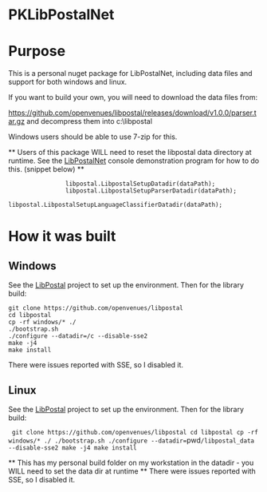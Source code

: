 # PKLibPostalNet

# Purpose

This is a personal nuget package for LibPostalNet, including data files and support for both windows and linux.

If you want to build your own, you will need to download the data files from:

https://github.com/openvenues/libpostal/releases/download/v1.0.0/parser.tar.gz and decompress them into c:\libpostal

Windows users should be able to use 7-zip for this.

** Users of this package WILL need to reset the libpostal data directory at runtime.  See the [LibPostalNet](https://github.com/mapo80/LibPostalNet) console demonstration
program for how to do this. (snippet below) **

```
                libpostal.LibpostalSetupDatadir(dataPath);
                libpostal.LibpostalSetupParserDatadir(dataPath);
                libpostal.LibpostalSetupLanguageClassifierDatadir(dataPath);

```

# How it was built

## Windows
See the [LibPostal](https://github.com/openvenues/libpostal) project to set up the environment.
Then for the library build:

```
git clone https://github.com/openvenues/libpostal
cd libpostal
cp -rf windows/* ./
./bootstrap.sh
./configure --datadir=/c --disable-sse2
make -j4
make install
```

There were issues reported with SSE, so I disabled it.

## Linux

See the [LibPostal](https://github.com/openvenues/libpostal) project to set up the environment.
Then for the library build:

`
git clone https://github.com/openvenues/libpostal
cd libpostal
cp -rf windows/* ./
./bootstrap.sh
./configure --datadir=`pwd`/libpostal_data --disable-sse2
make -j4
make install
`

** This has my personal build folder on my workstation in the datadir - you WILL need to set the data dir at runtime **
There were issues reported with SSE, so I disabled it.